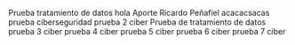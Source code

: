 Prueba tratamiento de datos
hola
Aporte Ricardo Peñafiel 
acacacsacas
prueba ciberseguridad
prueba 2 ciber
Prueba de tratamiento de datos
prueba 3 ciber
prueba 4 ciber
prueba 5 ciber
prueba 6 ciber
prueba 7 ciber
